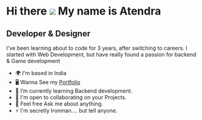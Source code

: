 Hi there ![](https://user-images.githubusercontent.com/18350557/176309783-0785949b-9127-417c-8b55-ab5a4333674e.gif) My name is Atendra
===============================================================================================================================

## Developer & Designer
I've been learning about to code for 3 years, after switching to careers. I started with Web Development, but have really found a passion for backend & Game development

* 🌍  I'm based in India
* 🖥️  Wanna See my [Portfolio](http://imatendra.github.io)
* 🌱  I’m currently learning Backend development.
* 🤝  I'm open to collaborating on your Projects.
* 💬  Feel free Ask me about anything.
* ⚡  I'm secretly Ironman.... but tell anyone.
